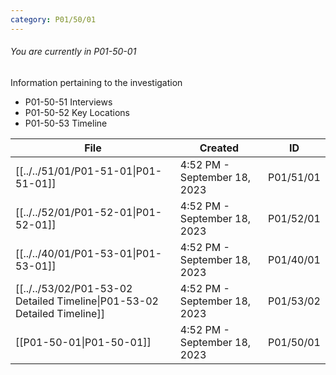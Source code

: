 ```yaml
---
category: P01/50/01
---
```

###### You are currently in P01-50-01

Information pertaining to the investigation

- P01-50-51 Interviews
- P01-50-52 Key Locations
- P01-50-53 Timeline


| File                                                                                                                                      | Created                      | ID        |
| ----------------------------------------------------------------------------------------------------------------------------------------- | ---------------------------- | --------- |
| [[../../51/01/P01-51-01\|P01-51-01]]                                   | 4:52 PM - September 18, 2023 | P01/51/01 |
| [[../../52/01/P01-52-01\|P01-52-01]]                                | 4:52 PM - September 18, 2023 | P01/52/01 |
| [[../../40/01/P01-53-01\|P01-53-01]]                                     | 4:52 PM - September 18, 2023 | P01/40/01 |
| [[../../53/02/P01-53-02 Detailed Timeline\|P01-53-02 Detailed Timeline]] | 4:52 PM - September 18, 2023 | P01/53/02 |
| [[P01-50-01\|P01-50-01]]                                                 | 4:52 PM - September 18, 2023 | P01/50/01 |


